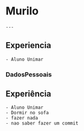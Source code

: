 # Murilo    

    ---


## Experiencia

    - Aluno Unimar

### DadosPessoais


## Experiência

    - Aluno Unimar
    - Dormir no sofa
    - fazer nada
    - nao saber fazer um commit
